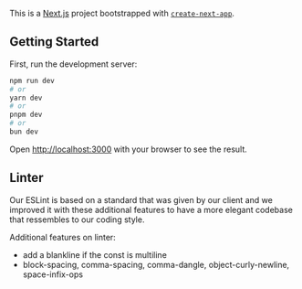 This is a [Next.js](https://nextjs.org/) project bootstrapped with [`create-next-app`](https://github.com/vercel/next.js/tree/canary/packages/create-next-app).

## Getting Started

First, run the development server:

```bash
npm run dev
# or
yarn dev
# or
pnpm dev
# or
bun dev
```

Open [http://localhost:3000](http://localhost:3000) with your browser to see the result.

## Linter
Our ESLint is based on a standard that was given by our client and we improved it with these additional features to have a more elegant codebase that ressembles to our coding style.

Additional features on linter: 
- add a blankline if the const is multiline
-  block-spacing, comma-spacing, comma-dangle, object-curly-newline, space-infix-ops
